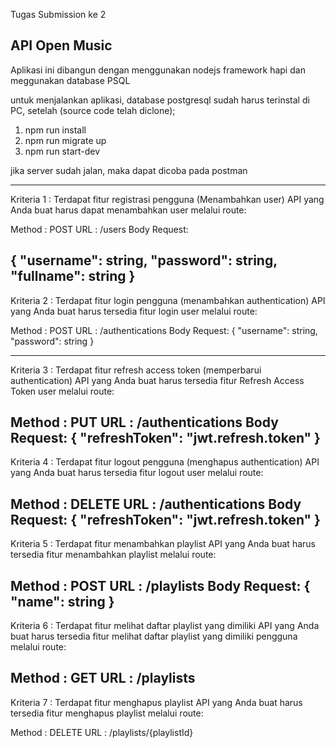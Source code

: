 Tugas Submission ke 2

API Open Music
--------------
Aplikasi ini dibangun dengan menggunakan nodejs framework hapi dan meggunakan database PSQL

untuk menjalankan aplikasi, database postgresql sudah  harus terinstal di PC, setelah 
(source code telah diclone);
1. npm run install
2. npm run migrate up
3. npm run start-dev

jika server sudah jalan, maka dapat dicoba pada postman

---------------------------------------------------------------------------------------------------------------
Kriteria 1 : Terdapat fitur registrasi pengguna (Menambahkan user)
API yang Anda buat harus dapat menambahkan user melalui route:

Method : POST
URL : /users
Body Request:

{
    "username": string,
    "password": string,
    "fullname": string
}
----------------------------------------------------------------------------------------------------------------
Kriteria 2 : Terdapat fitur login pengguna (menambahkan authentication)
API yang Anda buat harus tersedia fitur login user melalui route:

Method : POST
URL : /authentications
Body Request:
{
    "username": string,
    "password": string
}

------------------------------------------------------------------------------------------------------------------
Kriteria 3 : Terdapat fitur refresh access token (memperbarui authentication)
API yang Anda buat harus tersedia fitur Refresh Access Token user melalui route:

Method : PUT
URL : /authentications
Body Request:
{
    "refreshToken": "jwt.refresh.token"
}
-------------------------------------------------------------------------------------------------------------------
Kriteria 4 : Terdapat fitur logout pengguna (menghapus authentication)
API yang Anda buat harus tersedia fitur logout user melalui route:

Method : DELETE
URL : /authentications
Body Request:
{
    "refreshToken": "jwt.refresh.token"
}
--------------------------------------------------------------------------------------------------------------------
Kriteria 5 : Terdapat fitur menambahkan playlist 
API yang Anda buat harus tersedia fitur menambahkan playlist melalui route:

Method : POST
URL : /playlists
Body Request:
{
    "name": string
}
---------------------------------------------------------------------------------------------------------------------

Kriteria 6 : Terdapat fitur melihat daftar playlist yang dimiliki 
API yang Anda buat harus tersedia fitur melihat daftar playlist yang dimiliki pengguna melalui route:

Method : GET
URL : /playlists
----------------------------------------------------------------------------------------------------------------------
Kriteria 7 : Terdapat fitur menghapus playlist 
API yang Anda buat harus tersedia fitur menghapus playlist melalui route:

Method : DELETE
URL : /playlists/{playlistId}
